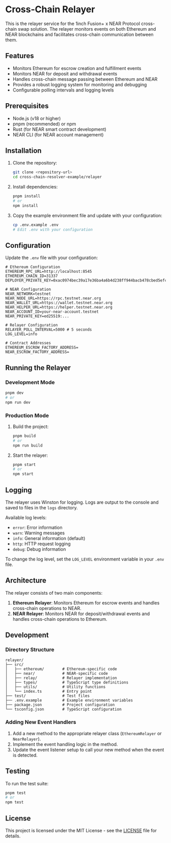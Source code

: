 # Cross-Chain Relayer

This is the relayer service for the 1inch Fusion+ x NEAR Protocol cross-chain swap solution. The relayer monitors events on both Ethereum and NEAR blockchains and facilitates cross-chain communication between them.

## Features

- Monitors Ethereum for escrow creation and fulfillment events
- Monitors NEAR for deposit and withdrawal events
- Handles cross-chain message passing between Ethereum and NEAR
- Provides a robust logging system for monitoring and debugging
- Configurable polling intervals and logging levels

## Prerequisites

- Node.js (v18 or higher)
- pnpm (recommended) or npm
- Rust (for NEAR smart contract development)
- NEAR CLI (for NEAR account management)

## Installation

1. Clone the repository:
   ```bash
   git clone <repository-url>
   cd cross-chain-resolver-example/relayer
   ```

2. Install dependencies:
   ```bash
   pnpm install
   # or
   npm install
   ```

3. Copy the example environment file and update with your configuration:
   ```bash
   cp .env.example .env
   # Edit .env with your configuration
   ```

## Configuration

Update the `.env` file with your configuration:

```env
# Ethereum Configuration
ETHEREUM_RPC_URL=http://localhost:8545
ETHEREUM_CHAIN_ID=31337
DEPLOYER_PRIVATE_KEY=0xac0974bec39a17e36ba4a6b4d238ff944bacb478cbed5efcae784d7bf4f2ff80

# NEAR Configuration
NEAR_NETWORK=testnet
NEAR_NODE_URL=https://rpc.testnet.near.org
NEAR_WALLET_URL=https://wallet.testnet.near.org
NEAR_HELPER_URL=https://helper.testnet.near.org
NEAR_ACCOUNT_ID=your-near-account.testnet
NEAR_PRIVATE_KEY=ed25519:...

# Relayer Configuration
RELAYER_POLL_INTERVAL=5000 # 5 seconds
LOG_LEVEL=info

# Contract Addresses
ETHEREUM_ESCROW_FACTORY_ADDRESS=
NEAR_ESCROW_FACTORY_ADDRESS=
```

## Running the Relayer

### Development Mode

```bash
pnpm dev
# or
npm run dev
```

### Production Mode

1. Build the project:
   ```bash
   pnpm build
   # or
   npm run build
   ```

2. Start the relayer:
   ```bash
   pnpm start
   # or
   npm start
   ```

## Logging

The relayer uses Winston for logging. Logs are output to the console and saved to files in the `logs` directory.

Available log levels:
- `error`: Error information
- `warn`: Warning messages
- `info`: General information (default)
- `http`: HTTP request logging
- `debug`: Debug information

To change the log level, set the `LOG_LEVEL` environment variable in your `.env` file.

## Architecture

The relayer consists of two main components:

1. **Ethereum Relayer**: Monitors Ethereum for escrow events and handles cross-chain operations to NEAR.
2. **NEAR Relayer**: Monitors NEAR for deposit/withdrawal events and handles cross-chain operations to Ethereum.

## Development

### Directory Structure

```
relayer/
├── src/
│   ├── ethereum/        # Ethereum-specific code
│   ├── near/            # NEAR-specific code
│   ├── relay/           # Relayer implementation
│   ├── types/           # TypeScript type definitions
│   ├── utils/           # Utility functions
│   └── index.ts         # Entry point
├── test/                # Test files
├── .env.example         # Example environment variables
├── package.json         # Project configuration
└── tsconfig.json        # TypeScript configuration
```

### Adding New Event Handlers

1. Add a new method to the appropriate relayer class (`EthereumRelayer` or `NearRelayer`).
2. Implement the event handling logic in the method.
3. Update the event listener setup to call your new method when the event is detected.

## Testing

To run the test suite:

```bash
pnpm test
# or
npm test
```

## License

This project is licensed under the MIT License - see the [LICENSE](LICENSE) file for details.

